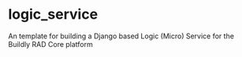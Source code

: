 # logic_service
An template for building a Django based Logic (Micro) Service for the Buildly RAD Core platform

